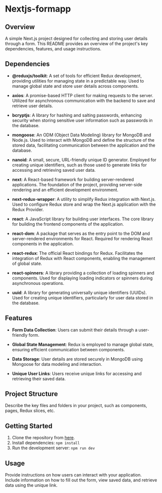 # Nextjs-formapp

## Overview

A simple Next.js project designed for collecting and storing user details through a form. This README provides an overview of the project's key dependencies, features, and usage instructions.

## Dependencies

- **@reduxjs/toolkit**: A set of tools for efficient Redux development, providing utilities for managing state in a predictable way. Used to manage global state and store user details across components.

- **axios**: A promise-based HTTP client for making requests to the server. Utilized for asynchronous communication with the backend to save and retrieve user details.

- **bcryptjs**: A library for hashing and salting passwords, enhancing security when storing sensitive user information such as passwords in the database.

- **mongoose**: An ODM (Object Data Modeling) library for MongoDB and Node.js. Used to interact with MongoDB and define the structure of the stored data, facilitating communication between the application and the database.

- **nanoid**: A small, secure, URL-friendly unique ID generator. Employed for creating unique identifiers, such as those used to generate links for accessing and retrieving saved user data.

- **next**: A React-based framework for building server-rendered applications. The foundation of the project, providing server-side rendering and an efficient development environment.

- **next-redux-wrapper**: A utility to simplify Redux integration with Next.js. Used to configure Redux store and wrap the Next.js application with the Redux Provider.

- **react**: A JavaScript library for building user interfaces. The core library for building the frontend components of the application.

- **react-dom**: A package that serves as the entry point to the DOM and server-rendered environments for React. Required for rendering React components in the application.

- **react-redux**: The official React bindings for Redux. Facilitates the integration of Redux with React components, enabling the management of global state.

- **react-spinners**: A library providing a collection of loading spinners and components. Used for displaying loading indicators or spinners during asynchronous operations.

- **uuid**: A library for generating universally unique identifiers (UUIDs). Used for creating unique identifiers, particularly for user data stored in the database.

## Features

- **Form Data Collection**: Users can submit their details through a user-friendly form.

- **Global State Management**: Redux is employed to manage global state, ensuring efficient communication between components.

- **Data Storage**: User details are stored securely in MongoDB using Mongoose for data modeling and interaction.

- **Unique User Links**: Users receive unique links for accessing and retrieving their saved data.

## Project Structure

Describe the key files and folders in your project, such as components, pages, Redux slices, etc.

## Getting Started

1. Clone the repository from [here](https://github.com/mohammedafsalk/next-app-formSubmission.git).
2. Install dependencies: `npm install`
3. Run the development server: `npm run dev`

## Usage

Provide instructions on how users can interact with your application. Include information on how to fill out the form, view saved data, and retrieve data using the unique link.


